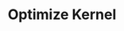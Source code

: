 ---
sidebar_position: 5
title: "Optimize Kernel"
sidebar_label: "Optimize Kernel"
description: "Maximize kernel efficiency in Debian platforms - enhance kernel performance, optimize resource utilization, fine-tune system responsiveness, and improve overall kernel effectiveness."
keywords:
  - "debian kernel optimization"
  - "kernel performance tuning"
  - "system responsiveness"
  - "kernel efficiency"
  - "performance enhancement"
tags:
  - debian
  - kernel-optimization
  - performance-tuning
  - kernel-efficiency
  - system-optimization
slug: /linux/debian/configuration/kernel-parameters/optimize-kernel
---